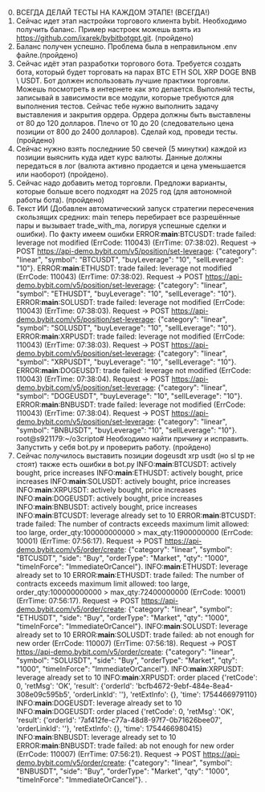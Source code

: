 0. ВСЕГДА ДЕЛАЙ ТЕСТЫ НА КАЖДОМ ЭТАПЕ! (ВСЕГДА!)
1. Сейчас идет этап настройки торгового клиента bybit. Необходимо получить баланс.
Пример настроек можешь взять из https://github.com/ixarek/bybitbotgpt.git. (пройдено)
2. Баланс получен успешно. Проблема была в неправильном .env файле.(пройдено)
3. Сейчас идёт этап разработки торгового бота. Требуется создать бота, который будет торговать на парах BTC ETH SOL XRP DOGE BNB  \ USDT. Бот должен использовать лучшие практики торговли. Можешь посмотреть в интернете как это делается. Выполняй тесты, записывай в зависимости все модули, которые требуются для выполнения тестов. Сейчас тебе нужно выполнить задачу выставления и закрытия ордера. Ордера должны быть выставлены от 80 до 120 долларов. Плечо от 10 до 20 (следовательно цена позиции от 800 до 2400 долларов). Сделай код, проведи тесты. (пройдено)
4. Сейчас нужно взять последниие 50 свечей (5 минутки) каждой из позиции выяснить куда идет курс валюты. Данные должны передаться в лог (валюта активно продается и цена уменьшается или наоборот) (пройдено).
5. Сейчас надо добавить метод торговли. Предложи варианты, которые больше всего подходят на 2025 год (для автономной работы бота). (пройдено)
6. Текст ИИ (Добавлен автоматический запуск стратегии пересечения скользящих средних: main теперь перебирает все разрешённые пары и вызывает trade_with_ma, логируя успешные сделки и ошибки). По факту имеем ошибки
ERROR:__main__:BTCUSDT: trade failed: leverage not modified (ErrCode: 110043) (ErrTime: 07:38:02).
Request → POST https://api-demo.bybit.com/v5/position/set-leverage: {"category": "linear", "symbol": "BTCUSDT", "buyLeverage": "10", "sellLeverage": "10"}.
ERROR:__main__:ETHUSDT: trade failed: leverage not modified (ErrCode: 110043) (ErrTime: 07:38:02).
Request → POST https://api-demo.bybit.com/v5/position/set-leverage: {"category": "linear", "symbol": "ETHUSDT", "buyLeverage": "10", "sellLeverage": "10"}.
ERROR:__main__:SOLUSDT: trade failed: leverage not modified (ErrCode: 110043) (ErrTime: 07:38:03).
Request → POST https://api-demo.bybit.com/v5/position/set-leverage: {"category": "linear", "symbol": "SOLUSDT", "buyLeverage": "10", "sellLeverage": "10"}.
ERROR:__main__:XRPUSDT: trade failed: leverage not modified (ErrCode: 110043) (ErrTime: 07:38:03).
Request → POST https://api-demo.bybit.com/v5/position/set-leverage: {"category": "linear", "symbol": "XRPUSDT", "buyLeverage": "10", "sellLeverage": "10"}.
ERROR:__main__:DOGEUSDT: trade failed: leverage not modified (ErrCode: 110043) (ErrTime: 07:38:04).
Request → POST https://api-demo.bybit.com/v5/position/set-leverage: {"category": "linear", "symbol": "DOGEUSDT", "buyLeverage": "10", "sellLeverage": "10"}.
ERROR:__main__:BNBUSDT: trade failed: leverage not modified (ErrCode: 110043) (ErrTime: 07:38:04).
Request → POST https://api-demo.bybit.com/v5/position/set-leverage: {"category": "linear", "symbol": "BNBUSDT", "buyLeverage": "10", "sellLeverage": "10"}.
root@s921179:~/o3cripto#
Необходимо найти причину и исправить. Запустить у себя bot.py и проверить работу. (пройдено)
7. Сейчас получилось выставить позиции dogeusdt xrp usdt (но sl tp не стоят) также есть ошибки в bot.py
   INFO:__main__:BTCUSDT: actively bought, price increases
INFO:__main__:ETHUSDT: actively bought, price increases
INFO:__main__:SOLUSDT: actively bought, price increases
INFO:__main__:XRPUSDT: actively bought, price increases
INFO:__main__:DOGEUSDT: actively bought, price increases
INFO:__main__:BNBUSDT: actively bought, price increases
INFO:__main__:BTCUSDT: leverage already set to 10
ERROR:__main__:BTCUSDT: trade failed: The number of contracts exceeds maximum limit allowed: too large, order_qty:100000000000 > max_qty:11900000000 (ErrCode: 10001) (ErrTime: 07:56:17).
Request → POST https://api-demo.bybit.com/v5/order/create: {"category": "linear", "symbol": "BTCUSDT", "side": "Buy", "orderType": "Market", "qty": "1000", "timeInForce": "ImmediateOrCancel"}.
INFO:__main__:ETHUSDT: leverage already set to 10
ERROR:__main__:ETHUSDT: trade failed: The number of contracts exceeds maximum limit allowed: too large, order_qty:100000000000 > max_qty:72400000000 (ErrCode: 10001) (ErrTime: 07:56:17).
Request → POST https://api-demo.bybit.com/v5/order/create: {"category": "linear", "symbol": "ETHUSDT", "side": "Buy", "orderType": "Market", "qty": "1000", "timeInForce": "ImmediateOrCancel"}.
INFO:__main__:SOLUSDT: leverage already set to 10
ERROR:__main__:SOLUSDT: trade failed: ab not enough for new order (ErrCode: 110007) (ErrTime: 07:56:18).
Request → POST https://api-demo.bybit.com/v5/order/create: {"category": "linear", "symbol": "SOLUSDT", "side": "Buy", "orderType": "Market", "qty": "1000", "timeInForce": "ImmediateOrCancel"}.
INFO:__main__:XRPUSDT: leverage already set to 10
INFO:__main__:XRPUSDT: order placed {'retCode': 0, 'retMsg': 'OK', 'result': {'orderId': 'bcfb4672-9ebf-484e-8ea4-308e09c595b5', 'orderLinkId': ''}, 'retExtInfo': {}, 'time': 1754466979110}
INFO:__main__:DOGEUSDT: leverage already set to 10
INFO:__main__:DOGEUSDT: order placed {'retCode': 0, 'retMsg': 'OK', 'result': {'orderId': '7af412fe-c77a-48d8-97f7-0b71626bee07', 'orderLinkId': ''}, 'retExtInfo': {}, 'time': 1754466980415}
INFO:__main__:BNBUSDT: leverage already set to 10
ERROR:__main__:BNBUSDT: trade failed: ab not enough for new order (ErrCode: 110007) (ErrTime: 07:56:21).
Request → POST https://api-demo.bybit.com/v5/order/create: {"category": "linear", "symbol": "BNBUSDT", "side": "Buy", "orderType": "Market", "qty": "1000", "timeInForce": "ImmediateOrCancel"}.
.
